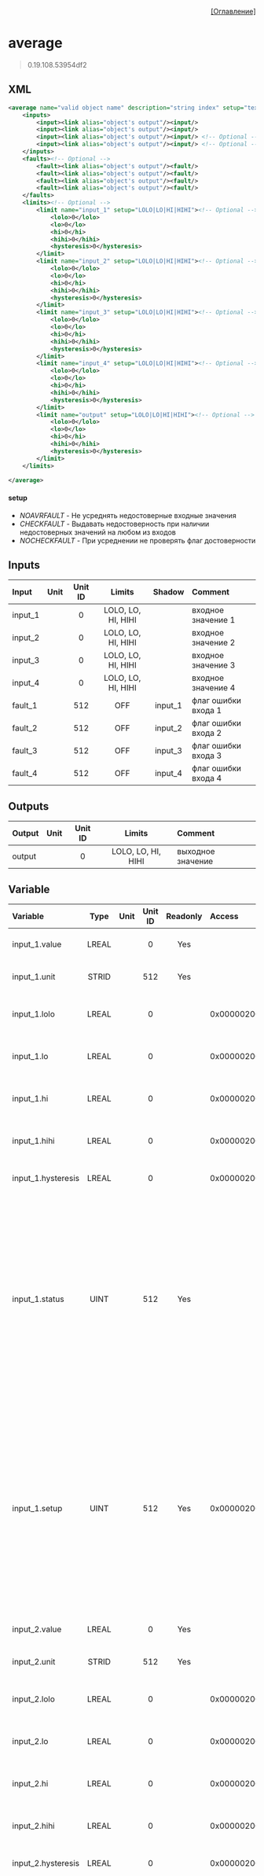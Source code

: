 <p align='right'><a href='index.html'>[Оглавление]</a></p>

# average
> 0.19.108.53954df2
## XML
````xml
<average name="valid object name" description="string index" setup="text value" >
	<inputs>
		<input><link alias="object's output"/><input/>
		<input><link alias="object's output"/><input/>
		<input><link alias="object's output"/><input/> <!-- Optional -->
		<input><link alias="object's output"/><input/> <!-- Optional -->
	</inputs>
	<faults><!-- Optional -->
		<fault><link alias="object's output"/><fault/>
		<fault><link alias="object's output"/><fault/>
		<fault><link alias="object's output"/><fault/>
		<fault><link alias="object's output"/><fault/>
	</faults>
	<limits><!-- Optional -->
		<limit name="input_1" setup="LOLO|LO|HI|HIHI"><!-- Optional -->
			<lolo>0</lolo>
			<lo>0</lo>
			<hi>0</hi>
			<hihi>0</hihi>
			<hysteresis>0</hysteresis>
		</limit>
		<limit name="input_2" setup="LOLO|LO|HI|HIHI"><!-- Optional -->
			<lolo>0</lolo>
			<lo>0</lo>
			<hi>0</hi>
			<hihi>0</hihi>
			<hysteresis>0</hysteresis>
		</limit>
		<limit name="input_3" setup="LOLO|LO|HI|HIHI"><!-- Optional -->
			<lolo>0</lolo>
			<lo>0</lo>
			<hi>0</hi>
			<hihi>0</hihi>
			<hysteresis>0</hysteresis>
		</limit>
		<limit name="input_4" setup="LOLO|LO|HI|HIHI"><!-- Optional -->
			<lolo>0</lolo>
			<lo>0</lo>
			<hi>0</hi>
			<hihi>0</hihi>
			<hysteresis>0</hysteresis>
		</limit>
		<limit name="output" setup="LOLO|LO|HI|HIHI"><!-- Optional -->
			<lolo>0</lolo>
			<lo>0</lo>
			<hi>0</hi>
			<hihi>0</hihi>
			<hysteresis>0</hysteresis>
		</limit>
	</limits>

</average>
````

#### setup
* _NOAVRFAULT_  - Не усреднять недостоверные входные значения
* _CHECKFAULT_  - Выдавать недостоверность при наличии недостоверных значений на любом из входов
* _NOCHECKFAULT_  - При усреднении не проверять флаг достоверности

## Inputs
Input | Unit | Unit ID | Limits | Shadow | Comment
:-- |:--:|:--:|:--:|:--:|:--
input_1 |  | 0 | LOLO, LO, HI, HIHI |  | входное значение 1
input_2 |  | 0 | LOLO, LO, HI, HIHI |  | входное значение 2
input_3 |  | 0 | LOLO, LO, HI, HIHI |  | входное значение 3
input_4 |  | 0 | LOLO, LO, HI, HIHI |  | входное значение 4
fault_1 |  | 512 | OFF | input_1 | флаг ошибки входа 1
fault_2 |  | 512 | OFF | input_2 | флаг ошибки входа 2
fault_3 |  | 512 | OFF | input_3 | флаг ошибки входа 3
fault_4 |  | 512 | OFF | input_4 | флаг ошибки входа 4

## Outputs
Output | Unit | Unit ID | Limits | Comment
:-- |:--:|:--:|:--:|:--
output |  | 0 | LOLO, LO, HI, HIHI | выходное значение

## Variable
Variable | Type | Unit | Unit ID | Readonly | Access | Comment
:-- |:--:|:--:|:--:|:--:|:-- |:--
input_1.value | LREAL |  | 0 | Yes |   | входное значение 1. Текущее значение
input_1.unit | STRID |  | 512 | Yes |   | входное значение 1. Единицы измерения
input_1.lolo | LREAL |  | 0 |  | 0x00000200 | входное значение 1. Значение аварийного минимума
input_1.lo | LREAL |  | 0 |  | 0x00000200 | входное значение 1. Значение предаварийного минимума
input_1.hi | LREAL |  | 0 |  | 0x00000200 | входное значение 1. Значение предаварийного максимума
input_1.hihi | LREAL |  | 0 |  | 0x00000200 | входное значение 1. Значение аварийного максимума
input_1.hysteresis | LREAL |  | 0 |  | 0x00000200 | входное значение 1. Значение гистерезиса
input_1.status | UINT |  | 512 | Yes |   | входное значение 1. Статус:<br/>0: Неопределен<br/>1: Недействительное значение<br/>2: Значение ниже аварийного минимума<br/>3: Значение ниже предаварийного минимума<br/>4: Значение в рабочем диапазоне<br/>5: Значение выше предаварийного максимума<br/>6: Значение выше аварийного максимума<br/>
input_1.setup | UINT |  | 512 | Yes | 0x00000200 | входное значение 1. Настройка:<br/>0x0001: Не выдавать сообщения<br/>0x0002: Выдавать сообщение аварийного минимума<br/>0x0004: Выдавать сообщение предаварийного минимума<br/>0x0008: Выдавать сообщение предаварийного максимума<br/>0x0010: Выдавать сообщение аварийного максимума<br/>
input_2.value | LREAL |  | 0 | Yes |   | входное значение 2. Текущее значение
input_2.unit | STRID |  | 512 | Yes |   | входное значение 2. Единицы измерения
input_2.lolo | LREAL |  | 0 |  | 0x00000200 | входное значение 2. Значение аварийного минимума
input_2.lo | LREAL |  | 0 |  | 0x00000200 | входное значение 2. Значение предаварийного минимума
input_2.hi | LREAL |  | 0 |  | 0x00000200 | входное значение 2. Значение предаварийного максимума
input_2.hihi | LREAL |  | 0 |  | 0x00000200 | входное значение 2. Значение аварийного максимума
input_2.hysteresis | LREAL |  | 0 |  | 0x00000200 | входное значение 2. Значение гистерезиса
input_2.status | UINT |  | 512 | Yes |   | входное значение 2. Статус:<br/>0: Неопределен<br/>1: Недействительное значение<br/>2: Значение ниже аварийного минимума<br/>3: Значение ниже предаварийного минимума<br/>4: Значение в рабочем диапазоне<br/>5: Значение выше предаварийного максимума<br/>6: Значение выше аварийного максимума<br/>
input_2.setup | UINT |  | 512 | Yes | 0x00000200 | входное значение 2. Настройка:<br/>0x0001: Не выдавать сообщения<br/>0x0002: Выдавать сообщение аварийного минимума<br/>0x0004: Выдавать сообщение предаварийного минимума<br/>0x0008: Выдавать сообщение предаварийного максимума<br/>0x0010: Выдавать сообщение аварийного максимума<br/>
input_3.value | LREAL |  | 0 | Yes |   | входное значение 3. Текущее значение
input_3.unit | STRID |  | 512 | Yes |   | входное значение 3. Единицы измерения
input_3.lolo | LREAL |  | 0 |  | 0x00000200 | входное значение 3. Значение аварийного минимума
input_3.lo | LREAL |  | 0 |  | 0x00000200 | входное значение 3. Значение предаварийного минимума
input_3.hi | LREAL |  | 0 |  | 0x00000200 | входное значение 3. Значение предаварийного максимума
input_3.hihi | LREAL |  | 0 |  | 0x00000200 | входное значение 3. Значение аварийного максимума
input_3.hysteresis | LREAL |  | 0 |  | 0x00000200 | входное значение 3. Значение гистерезиса
input_3.status | UINT |  | 512 | Yes |   | входное значение 3. Статус:<br/>0: Неопределен<br/>1: Недействительное значение<br/>2: Значение ниже аварийного минимума<br/>3: Значение ниже предаварийного минимума<br/>4: Значение в рабочем диапазоне<br/>5: Значение выше предаварийного максимума<br/>6: Значение выше аварийного максимума<br/>
input_3.setup | UINT |  | 512 | Yes | 0x00000200 | входное значение 3. Настройка:<br/>0x0001: Не выдавать сообщения<br/>0x0002: Выдавать сообщение аварийного минимума<br/>0x0004: Выдавать сообщение предаварийного минимума<br/>0x0008: Выдавать сообщение предаварийного максимума<br/>0x0010: Выдавать сообщение аварийного максимума<br/>
input_4.value | LREAL |  | 0 | Yes |   | входное значение 4. Текущее значение
input_4.unit | STRID |  | 512 | Yes |   | входное значение 4. Единицы измерения
input_4.lolo | LREAL |  | 0 |  | 0x00000200 | входное значение 4. Значение аварийного минимума
input_4.lo | LREAL |  | 0 |  | 0x00000200 | входное значение 4. Значение предаварийного минимума
input_4.hi | LREAL |  | 0 |  | 0x00000200 | входное значение 4. Значение предаварийного максимума
input_4.hihi | LREAL |  | 0 |  | 0x00000200 | входное значение 4. Значение аварийного максимума
input_4.hysteresis | LREAL |  | 0 |  | 0x00000200 | входное значение 4. Значение гистерезиса
input_4.status | UINT |  | 512 | Yes |   | входное значение 4. Статус:<br/>0: Неопределен<br/>1: Недействительное значение<br/>2: Значение ниже аварийного минимума<br/>3: Значение ниже предаварийного минимума<br/>4: Значение в рабочем диапазоне<br/>5: Значение выше предаварийного максимума<br/>6: Значение выше аварийного максимума<br/>
input_4.setup | UINT |  | 512 | Yes | 0x00000200 | входное значение 4. Настройка:<br/>0x0001: Не выдавать сообщения<br/>0x0002: Выдавать сообщение аварийного минимума<br/>0x0004: Выдавать сообщение предаварийного минимума<br/>0x0008: Выдавать сообщение предаварийного максимума<br/>0x0010: Выдавать сообщение аварийного максимума<br/>
fault_1.value | LREAL |  | 512 | Yes |   | флаг ошибки входа 1. Текущее значение
fault_1.unit | STRID |  | 512 | Yes |   | флаг ошибки входа 1. Единицы измерения
fault_2.value | LREAL |  | 512 | Yes |   | флаг ошибки входа 2. Текущее значение
fault_2.unit | STRID |  | 512 | Yes |   | флаг ошибки входа 2. Единицы измерения
fault_3.value | LREAL |  | 512 | Yes |   | флаг ошибки входа 3. Текущее значение
fault_3.unit | STRID |  | 512 | Yes |   | флаг ошибки входа 3. Единицы измерения
fault_4.value | LREAL |  | 512 | Yes |   | флаг ошибки входа 4. Текущее значение
fault_4.unit | STRID |  | 512 | Yes |   | флаг ошибки входа 4. Единицы измерения
output.value | LREAL |  | 0 | Yes |   | выходное значение. Текущее значение
output.unit | STRID |  | 512 | Yes |   | выходное значение. Единицы измерения
output.lolo | LREAL |  | 0 |  | 0x00000200 | выходное значение. Значение аварийного минимума
output.lo | LREAL |  | 0 |  | 0x00000200 | выходное значение. Значение предаварийного минимума
output.hi | LREAL |  | 0 |  | 0x00000200 | выходное значение. Значение предаварийного максимума
output.hihi | LREAL |  | 0 |  | 0x00000200 | выходное значение. Значение аварийного максимума
output.hysteresis | LREAL |  | 0 |  | 0x00000200 | выходное значение. Значение гистерезиса
output.status | UINT |  | 512 | Yes |   | выходное значение. Статус:<br/>0: Неопределен<br/>1: Недействительное значение<br/>2: Значение ниже аварийного минимума<br/>3: Значение ниже предаварийного минимума<br/>4: Значение в рабочем диапазоне<br/>5: Значение выше предаварийного максимума<br/>6: Значение выше аварийного максимума<br/>
output.setup | UINT |  | 512 | Yes | 0x00000200 | выходное значение. Настройка:<br/>0x0001: Не выдавать сообщения<br/>0x0002: Выдавать сообщение аварийного минимума<br/>0x0004: Выдавать сообщение предаварийного минимума<br/>0x0008: Выдавать сообщение предаварийного максимума<br/>0x0010: Выдавать сообщение аварийного максимума<br/>
setup | LREAL |  | 512 |  |   | Настройка:<br/>0: Не усреднять недостоверные входные значения<br/>1: Выдавать недостоверность при наличии недостоверных значений на любом из входов<br/>2: При усреднении не проверять флаг достоверности<br/>


> Единицы измерений для всех входных значений должны быть одинаковы! В противном случае конфигурация не будет загружена.
> Если указаны флаги недостоверности, то их количество должно быть равно количеству усредняемым входам.

<p align='right'><a href='index.html'>[Оглавление]</a></p>

